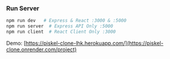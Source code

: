 ### Run Server

```bash
npm run dev   # Express & React :3000 & :5000
npm run server  # Express API Only :5000
npm run client  # React Client Only :3000
```

Demo: [https://piskel-clone-lhk.herokuapp.com/](https://piskel-clone.onrender.com/project)
